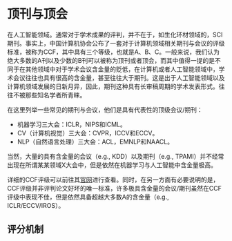 # 顶刊与顶会

在人工智能领域。通常对于学术成果的评判，并不在于，如生化环材领域的，SCI期刊。事实上，中国计算机协会公布了一套对于计算机领域相关期刊与会议的评级标准，被称为CCF，其中具有三个等级，也就是A、B、C。一般来说，我们认为绝大多数的A刊以及少数的B刊可以被称为顶刊或者顶会，而其中值得一提的是不同于在其他领域中对于学术会议含金量的贬低，在计算机或者人工智能领域中，学术会议往往也具有很高的含金量，甚至往往大于期刊。这是出于人工智能领域以及计算机领域发展的日新月异，因此，期刊这种具有长审稿周期的学术发表形式。往往不被那些知名学者所青睐。

在这里列举一些常见的期刊与会议，他们是具有代表性的顶级会议/期刊：

- 机器学习三大会：ICLR，NIPS和ICML。
- CV（计算机视觉）三大会：CVPR，ICCV和ECCV。
- NLP（自然语言处理）三大会：ACL，EMNLP和NAACL。

当然，大量的具有含金量的会议（e.g., KDD）以及期刊（e.g., TPAMI）并不经常出现在所谓某某领域X大会中，但是依然在机器学习与人工智能中含金量极高。

详细的CCF评级可以前往其[官网](https://www.ccf.org.cn/Academic_Evaluation/By_category/)进行查看。同时，在另一方面有必要说明的是，CCF评级并非评判论文好坏的唯一标准，许多极具含金量的会议/期刊虽然在CCF评级中表现不佳，但是依然具备超越大多数A的含金量（e.g., ICLR/ECCV/IROS）。

## 评分机制